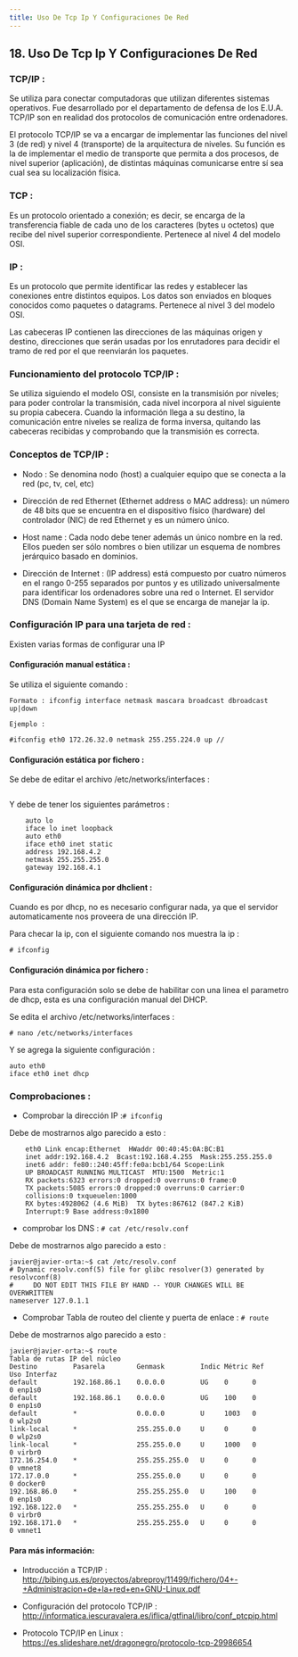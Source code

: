 ```yaml
---
title: Uso De Tcp Ip Y Configuraciones De Red
---
```

## 18. Uso De Tcp Ip Y Configuraciones De Red

### TCP/IP :
Se utiliza para conectar computadoras que utilizan diferentes sistemas operativos.
Fue desarrollado por el departamento de defensa de los E.U.A.
TCP/IP son en realidad dos protocolos de comunicación entre ordenadores.

El protocolo TCP/IP se va a encargar de implementar las funciones del nivel 3 (de red) y nivel 4 (transporte) de la arquitectura de niveles. Su función es la de implementar el medio de transporte que permita a dos procesos, de nivel superior (aplicación), de distintas máquinas comunicarse entre sí sea cual sea su localización física.


### TCP :
Es un protocolo orientado a conexión; es decir, se encarga de la transferencia fiable de cada uno de los caracteres
(bytes u octetos) que recibe del nivel superior correspondiente.
Pertenece al nivel 4 del modelo OSI.

### IP :
Es un protocolo que permite identificar las redes y establecer las conexiones entre distintos equipos.
Los datos son enviados en bloques conocidos como paquetes o datagrams.
Pertenece al nivel 3 del modelo OSI.

Las cabeceras IP contienen las direcciones de las
máquinas origen y destino, direcciones que serán usadas por los enrutadores para decidir el tramo de red
por el que reenviarán los paquetes.



### Funcionamiento del protocolo TCP/IP :
Se utiliza siguiendo el modelo OSI, consiste en la transmisión por niveles; para poder controlar
la transmisión, cada nivel incorpora al nivel siguiente su propia
cabecera. Cuando la información llega a su destino, la comunicación
entre niveles se realiza de forma inversa, quitando las cabeceras
recibidas y comprobando que la transmisión es correcta.

###  Conceptos de TCP/IP :

* Nodo : Se denomina nodo (host) a cualquier equipo que se conecta a la red (pc, tv, cel, etc)

* Dirección de red Ethernet (Ethernet address o MAC address): un número de 48 bits que se
encuentra en el dispositivo físico (hardware) del controlador (NIC) de red Ethernet y es un número único.

* Host name : Cada nodo debe tener además un único nombre en la red. Ellos pueden ser sólo
nombres o bien utilizar un esquema de nombres jerárquico basado en dominios.

* Dirección de Internet : (IP address) está compuesto por cuatro números en el rango 0-255
separados por puntos y es utilizado universalmente para identificar los
ordenadores sobre una red o Internet. El servidor DNS (Domain Name System) es el que se encarga de manejar la ip.


### Configuración IP para una tarjeta de red :
Existen varias formas de configurar una IP

#### Configuración manual estática :

Se utiliza el siguiente comando :
```
Formato : ifconfig interface netmask mascara broadcast dbroadcast up|down 

Ejemplo :

#ifconfig eth0 172.26.32.0 netmask 255.255.224.0 up // 
```

#### Configuración estática por fichero :

Se debe de editar el archivo  /etc/networks/interfaces :
```# nano /etc/networks/interfaces
```

Y debe de tener los siguientes parámetros :

```
	auto lo
	iface lo inet loopback
	auto eth0
	iface eth0 inet static
	address 192.168.4.2
	netmask 255.255.255.0
	gateway 192.168.4.1

```

#### Configuración dinámica  por dhclient :
Cuando es por dhcp, no es necesario configurar nada, ya que el servidor automaticamente  nos proveera de una dirección IP.

Para checar la ip, con el siguiente comando nos muestra la ip : 
```
# ifconfig
```

#### Configuración dinámica por fichero :

Para  esta configuración solo se debe de habilitar con una linea el parametro de dhcp, esta es una configuración manual del DHCP.

Se edita el archivo  /etc/networks/interfaces :
```
# nano /etc/networks/interfaces
```

Y se agrega la siguiente configuración :
```
auto eth0
iface eth0 inet dhcp
```

### Comprobaciones :

* Comprobar la dirección IP :```# ifconfig```

Debe de mostrarnos algo parecido a esto :
```
	eth0 Link encap:Ethernet  HWaddr 00:40:45:0A:BC:B1
	inet addr:192.168.4.2  Bcast:192.168.4.255  Mask:255.255.255.0
	inet6 addr: fe80::240:45ff:fe0a:bcb1/64 Scope:Link
	UP BROADCAST RUNNING MULTICAST  MTU:1500  Metric:1
	RX packets:6323 errors:0 dropped:0 overruns:0 frame:0
	TX packets:5085 errors:0 dropped:0 overruns:0 carrier:0
	collisions:0 txqueuelen:1000
	RX bytes:4928062 (4.6 MiB)  TX bytes:867612 (847.2 KiB)
	Interrupt:9 Base address:0x1800
```

* comprobar los DNS : ```# cat /etc/resolv.conf```

Debe de mostrarnos algo parecido a esto :
```
javier@javier-orta:~$ cat /etc/resolv.conf
# Dynamic resolv.conf(5) file for glibc resolver(3) generated by resolvconf(8)
#     DO NOT EDIT THIS FILE BY HAND -- YOUR CHANGES WILL BE OVERWRITTEN
nameserver 127.0.1.1

```

* Comprobar Tabla de routeo del cliente y puerta de enlace : ```# route```

Debe de mostrarnos algo parecido a esto :
```
javier@javier-orta:~$ route
Tabla de rutas IP del núcleo
Destino         Pasarela        Genmask         Indic Métric Ref    Uso Interfaz
default         192.168.86.1    0.0.0.0         UG    0      0        0 enp1s0
default         192.168.86.1    0.0.0.0         UG    100    0        0 enp1s0
default         *               0.0.0.0         U     1003   0        0 wlp2s0
link-local      *               255.255.0.0     U     0      0        0 wlp2s0
link-local      *               255.255.0.0     U     1000   0        0 virbr0
172.16.254.0    *               255.255.255.0   U     0      0        0 vmnet8
172.17.0.0      *               255.255.0.0     U     0      0        0 docker0
192.168.86.0    *               255.255.255.0   U     100    0        0 enp1s0
192.168.122.0   *               255.255.255.0   U     0      0        0 virbr0
192.168.171.0   *               255.255.255.0   U     0      0        0 vmnet1
```

#### Para más información:
<!-- Please add any articles you think might be helpful to read before writing the article -->
- Introducción a TCP/IP :   <a href='http://bibing.us.es/proyectos/abreproy/11499/fichero/04+-+Administracion+de+la+red+en+GNU-Linux.pdf' target='_blank' rel='nofollow'>http://bibing.us.es/proyectos/abreproy/11499/fichero/04+-+Administracion+de+la+red+en+GNU-Linux.pdf</a>

- Configuración del protocolo TCP/IP :
<a href='http://informatica.iescuravalera.es/iflica/gtfinal/libro/conf_ptcpip.html' target='_blank' rel='nofollow'>http://informatica.iescuravalera.es/iflica/gtfinal/libro/conf_ptcpip.html</a> 

- Protocolo TCP/IP en Linux :
<a href='https://es.slideshare.net/dragonegro/protocolo-tcp-29986654' target='_blank' rel='nofollow'>https://es.slideshare.net/dragonegro/protocolo-tcp-29986654</a> 


